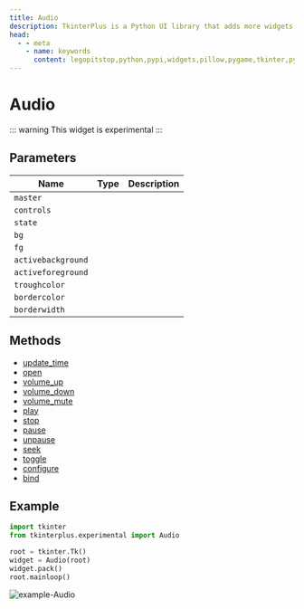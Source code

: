 ```yaml
---
title: Audio
description: TkinterPlus is a Python UI library that adds more widgets to Tkinter
head:
  - - meta
    - name: keywords
      content: legopitstop,python,pypi,widgets,pillow,pygame,tkinter,pythonpackage
---
```


# Audio <Badge type="warning" text="Experimental" />

::: warning
This widget is experimental
:::

## Parameters

| Name               | Type | Description |
| ------------------ | ---- | ----------- |
| `master`           |      |             |
| `controls`         |      |             |
| `state`            |      |             |
| `bg`               |      |             |
| `fg`               |      |             |
| `activebackground` |      |             |
| `activeforeground` |      |             |
| `troughcolor`      |      |             |
| `bordercolor`      |      |             |
| `borderwidth`      |      |             |

## Methods

- [update_time](#update_time)
- [open](#open)
- [volume_up](#volume_up)
- [volume_down](#volume_down)
- [volume_mute](#volume_mute)
- [play](#play)
- [stop](#stop)
- [pause](#pause)
- [unpause](#unpause)
- [seek](#seek)
- [toggle](#toggle)
- [configure](#configure)
- [bind](#bind)

## Example

```py
import tkinter
from tkinterplus.experimental import Audio

root = tkinter.Tk()
widget = Audio(root)
widget.pack()
root.mainloop()
```

![example-Audio](/images/example-Audio.png)
